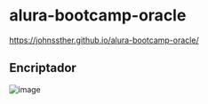 # alura-bootcamp-oracle

https://johnssther.github.io/alura-bootcamp-oracle/

## Encriptador
![image](https://user-images.githubusercontent.com/43500143/211724494-16d02a57-17da-4b5c-9912-0880739c630d.png)
